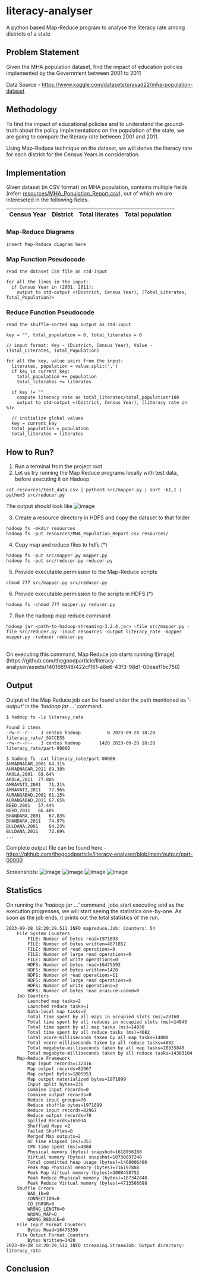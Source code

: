 # literacy-analyser

A python based Map-Reduce program to analyse the literacy rate among districts of a state

## Problem Statement
Given the MHA population dataset, find the impact of education policies implemented by the Government between 2001 to 2011

Data Source - https://www.kaggle.com/datasets/prasad22/mha-population-dataset

## Methodology
To find the impact of educational policies and to understand the ground-truth about the policy implementations on the population of the state, we are going to compare the literacy rate between 2001 and 2011.

Using Map-Reduce technique on the dataset, we will derive the literacy rate for each district for the Census Years in consideration.

## Implementation
Given dataset (in CSV format) on MHA population, contains multiple fields (refer: [resources/MHA_Population_Report.csv](https://github.com/thegoodparticle/literacy-analyser/blob/main/resources/MHA_Population_Report.csv)), out of which we are intereseted in the following fields.

| Census Year | District | Total literates | Total population |
| ----------- | -------- | --------------- | ---------------- |


### Map-Reduce Diagrams

```
insert Map-Reduce diagram here

```

### Map Function Pseudocode

```
read the dataset CSV file as std-input

for all the lines in the input:
  if Census Year in (2001, 2011):
    output to std-output <(District, Census Year), (Total_Literates, Total_Population)>

```

### Reduce Function Pseudocode

```
read the shuffle-sorted map output as std-input

key = "", total_population = 0, total_literates = 0

// input format: Key - (District, Census Year), Value - (Total_Literates, Total_Population)

for all the key, value pairs from the input:
  literates, population = value.split(',')
  if key is current_key:
    total_population += population
    total_literates += literates

  if key != ""
    compute literacy rate as total_literates/total_population*100
    output to std-output <(District, Census Year), (literacy rate in %)>

  // initialize global values
  key = current_key
  total_population = population
  total_literates = literates

```

## How to Run?

1. Run a terminal from the project root
2. Let us try running the Map Reduce programs locally with test data, before executing it on Hadoop
```
cat resources/test_data.csv | python3 src/mapper.py | sort -k1,1 | python3 src/reducer.py
```
The output should look like 
![image](https://github.com/thegoodparticle/literacy-analyser/assets/140166948/5533d993-53d6-4ce5-ad77-4d4f7688cffc)

3. Create a resource directory in HDFS and copy the dataset to that folder
```
hadoop fs -mkdir resources
hadoop fs -put resources/MHA_Population_Report.csv resources/
```
4. Copy map and reduce files to hdfs (*)
```
hadoop fs -put src/mapper.py mapper.py
hadoop fs -put src/reducer.py reducer.py
```
5. Provide executable permission to the Map-Reduce scripts
```
chmod 777 src/mapper.py src/reducer.py
```
6. Provide executable permission to the scripts in HDFS (*)
```
hadoop fs -chmod 777 mapper.py reducer.py
```
7. Run the hadoop map reduce command
```
hadoop jar <path-to-hadoop-streaming-3.2.4.jar> -file src/mapper.py -file src/reducer.py -input resources -output literacy_rate -mapper mapper.py -reducer reducer.py 
```
<br>
On executing this command, Map Reduce job starts running
![image](https://github.com/thegoodparticle/literacy-analyser/assets/140166948/422cf161-a6e6-43f3-98d1-00eaef1bc750)


## Output

Output of the Map Reduce job can be found under the path mentioned as _'-output'_ in the _'hadoop jar ...'_ command.

```
$ hadoop fs -ls literacy_rate

Found 2 items
-rw-r--r--   3 centos hadoop          0 2023-09-28 18:20 literacy_rate/_SUCCESS
-rw-r--r--   3 centos hadoop       1420 2023-09-28 18:20 literacy_rate/part-00000

$ hadoop fs -cat literacy_rate/part-00000
AHMADNAGAR,2001	64.31%
AHMADNAGAR,2011	69.38%
AKOLA,2001	69.64%
AKOLA,2011	77.80%
AMRAVATI,2001	71.21%
AMRAVATI,2011	77.96%
AURANGABAD,2001	61.15%
AURANGABAD,2011	67.65%
BEED,2001	57.44%
BEED,2011	66.48%
BHANDARA,2001	67.83%
BHANDARA,2011	74.97%
BULDANA,2001	64.23%
BULDANA,2011	72.69%
...

```

Complete output file can be found here - https://github.com/thegoodparticle/literacy-analyser/blob/main/output/part-00000

Screenshots: 
![image](https://github.com/thegoodparticle/literacy-analyser/assets/140166948/1eef7de1-9550-4f22-8d9a-5de4dfd70310)
![image](https://github.com/thegoodparticle/literacy-analyser/assets/140166948/8135de09-5d9c-4b94-89fa-598300fec562)
![image](https://github.com/thegoodparticle/literacy-analyser/assets/140166948/9af2dd6c-86f4-4e3b-ba92-665fa559f6f3)
![image](https://github.com/thegoodparticle/literacy-analyser/assets/140166948/7b344e8f-fb1b-4ad7-a0a6-54df66736b65)


## Statistics

On running the _'hadoop jar ...'_ command, jobs start executing and as the execution progresses, we will start seeing the statistics one-by-one. As soon as the job ends, it prints out the total statistics of the run.

```
2023-09-28 18:20:29,511 INFO mapreduce.Job: Counters: 54
	File System Counters
		FILE: Number of bytes read=1971893
		FILE: Number of bytes written=4671852
		FILE: Number of read operations=0
		FILE: Number of large read operations=0
		FILE: Number of write operations=0
		HDFS: Number of bytes read=16475592
		HDFS: Number of bytes written=1420
		HDFS: Number of read operations=11
		HDFS: Number of large read operations=0
		HDFS: Number of write operations=2
		HDFS: Number of bytes read erasure-coded=0
	Job Counters 
		Launched map tasks=2
		Launched reduce tasks=1
		Data-local map tasks=2
		Total time spent by all maps in occupied slots (ms)=28160
		Total time spent by all reduces in occupied slots (ms)=14046
		Total time spent by all map tasks (ms)=14080
		Total time spent by all reduce tasks (ms)=4682
		Total vcore-milliseconds taken by all map tasks=14080
		Total vcore-milliseconds taken by all reduce tasks=4682
		Total megabyte-milliseconds taken by all map tasks=28835840
		Total megabyte-milliseconds taken by all reduce tasks=14383104
	Map-Reduce Framework
		Map input records=132316
		Map output records=82967
		Map output bytes=1805953
		Map output materialized bytes=1971899
		Input split bytes=236
		Combine input records=0
		Combine output records=0
		Reduce input groups=70
		Reduce shuffle bytes=1971899
		Reduce input records=82967
		Reduce output records=70
		Spilled Records=165934
		Shuffled Maps =2
		Failed Shuffles=0
		Merged Map outputs=2
		GC time elapsed (ms)=351
		CPU time spent (ms)=4860
		Physical memory (bytes) snapshot=1618956288
		Virtual memory (bytes) snapshot=10730037248
		Total committed heap usage (bytes)=1468006400
		Peak Map Physical memory (bytes)=716197888
		Peak Map Virtual memory (bytes)=3008458752
		Peak Reduce Physical memory (bytes)=187342848
		Peak Reduce Virtual memory (bytes)=4713586688
	Shuffle Errors
		BAD_ID=0
		CONNECTION=0
		IO_ERROR=0
		WRONG_LENGTH=0
		WRONG_MAP=0
		WRONG_REDUCE=0
	File Input Format Counters 
		Bytes Read=16475356
	File Output Format Counters 
		Bytes Written=1420
2023-09-28 18:20:29,512 INFO streaming.StreamJob: Output directory: literacy_rate
```

## Conclusion
